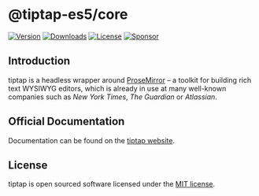 # @tiptap-es5/core

[![Version](https://img.shields.io/npm/v/@tiptap-es5/core.svg?label=version)](https://www.npmjs.com/package/@tiptap-es5/core)
[![Downloads](https://img.shields.io/npm/dm/@tiptap-es5/core.svg)](https://npmcharts.com/compare/tiptap?minimal=true)
[![License](https://img.shields.io/npm/l/@tiptap-es5/core.svg)](https://www.npmjs.com/package/@tiptap-es5/core)
[![Sponsor](https://img.shields.io/static/v1?label=Sponsor&message=%E2%9D%A4&logo=GitHub)](https://github.com/sponsors/ueberdosis)

## Introduction

tiptap is a headless wrapper around [ProseMirror](https://ProseMirror.net) – a toolkit for building rich text WYSIWYG editors, which is already in use at many well-known companies such as _New York Times_, _The Guardian_ or _Atlassian_.

## Official Documentation

Documentation can be found on the [tiptap website](https://tiptap.dev).

## License

tiptap is open sourced software licensed under the [MIT license](https://github.com/ueberdosis/tiptap/blob/main/LICENSE.md).
